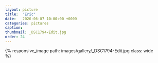 ```yaml
---
layout: picture
title:  "Eric"
date:   2020-06-07 10:00:00 +0000
categories: pictures
caption: 
thumbnail: _DSC1794-Edit.jpg
order: 24
---
```

{% responsive_image path: images/gallery/_DSC1794-Edit.jpg class: wide %}
